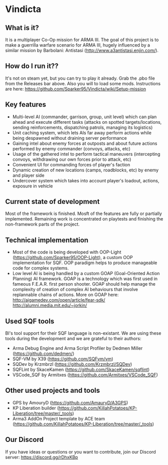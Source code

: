 # Vindicta

## What is it?
It is a multiplayer Co-Op mission for ARMA III. The goal of this project is to make a guerrilla warfare scenario for ARMA III, hugely influenced by a similar mission by Barbolani: Antistasi (http://www.a3antistasi.enjin.com/).

## How do I run it??
It's not on steam yet, but you can try to play it already. Grab the .pbo file from the Releases bar above. Also you will to load some mods. Instructions are here: https://github.com/Sparker95/Vindicta/wiki/Setup-mission

## Key features
* Multi-level AI (commander, garrison, group, unit level) which can plan ahead and execute different tasks (attacks on spotted targets/locations, sending reinforcements, dispatching patrols, managing its logistics)
* Unit caching system, which lets AIs far away perform actions while being despawned without draining server performance
* Gaining intel about enemy forces at outposts and about future actions performed by enemy commander (convoys, attacks, etc)
* Usage of the gathered intel to perform tactical maneuvers (intercepting convoys, withdrawing our own forces prior to attack, etc)
* Convenient UI for commanding forces of player's faction
* Dynamic creation of new locations (camps, roadblocks, etc) by enemy and player side
* Undercover system which takes into account player's loadout, actions, exposure in vehicle 

## Current state of development
Most of the framework is finished. Mosft of the features are fully or partially implemented. Remaining work is concentrated on playtests and finishing the non-framework parts of the project.

## Technical implementation
* Most of the code is being developed with OOP-Light (https://github.com/Sparker95/OOP-Light), a custom OOP implementation for SQF.
OOP paradigm helps to produce manageable code for complex systems.
* Low level AI is being handled by a custom GOAP (Goal-Oriented Action Planning) AI framework. GOAP is a technology which was first used in fameous F.E.A.R. first person shooter. GOAP should help manage the complexity of creation of complex AI behaviours that involve replannable chains of actions. More on GOAP here: http://aigamedev.com/open/article/fear-sdk/ http://alumni.media.mit.edu/~jorkin/

## Used SQF tools
BI's tool support for their SQF language is non-existant. We are using these tools during the development and we are grateful to their authors:
* Arma Debug Engine and Arma Script Profiler by Dedmen Miller (https://github.com/dedmen/)
* SQF-VM by X39 (https://github.com/SQFvm/vm)
* SQDev by Krzmbrzl (https://github.com/Krzmbrzl/SQDev)
* SQFLint by SkaceKamen (https://github.com/SkaceKamen/sqflint)
* VSCode_SQF by Armitxes (https://github.com/Armitxes/VSCode_SQF)

## Other used projects and tools
* GPS by AmouryD (https://github.com/AmauryD/A3GPS)
* KP Liberation builder (https://github.com/KillahPotatoes/KP-Liberation/tree/master/_tools)
* Arma3 AddOn Project template by ACE team (https://github.com/KillahPotatoes/KP-Liberation/tree/master/_tools)

## Our Discord
If you have ideas or questions or you want to contribute, join our Discord server:
https://discord.gg/rDhxKBp

